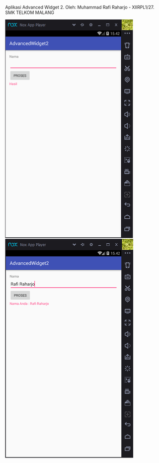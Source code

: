 Aplikasi Advanced Widget 2. 
Oleh: Muhammad Rafi Raharjo - XIIRPL1/27. 
SMK TELKOM MALANG

![Pertama](/app/src/main/res/2.1.PNG)
![Pertama](/app/src/main/res/2.2.PNG)
